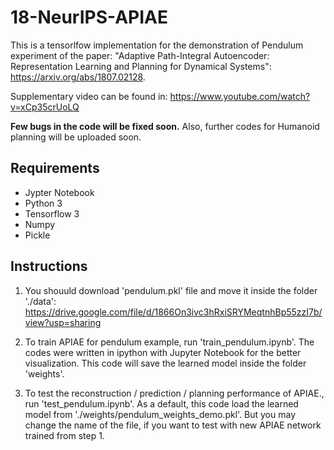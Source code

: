 # 18-NeurIPS-APIAE

This is a tensorlfow implementation for the demonstration of Pendulum experiment of the paper: "Adaptive Path-Integral Autoencoder: Representation Learning and Planning for Dynamical Systems":
https://arxiv.org/abs/1807.02128.

Supplementary video can be found in:
https://www.youtube.com/watch?v=xCp35crUoLQ

**Few bugs in the code will be fixed soon.**
Also, further codes for Humanoid planning will be uploaded soon.

## Requirements

- Jypter Notebook
- Python 3
- Tensorflow 3
- Numpy
- Pickle

## Instructions
1. You shouuld download 'pendulum.pkl' file and move it inside the folder './data':
https://drive.google.com/file/d/1866On3ivc3hRxiSRYMeqtnhBp55zzI7b/view?usp=sharing

2. To train APIAE for pendulum example, run 'train_pendulum.ipynb'.
The codes were written in ipython with Jupyter Notebook for the better visualization.
This code will save the learned model inside the folder 'weights'.

3. To test the reconstruction / prediction / planning performance of APIAE., run 'test_pendulum.ipynb'.
As a default, this code load the learned model from './weights/pendulum_weights_demo.pkl'.
But you may change the name of the file, if you want to test with new APIAE network trained from step 1.
